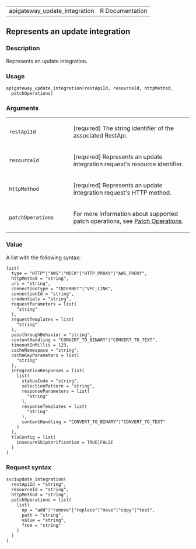 <table style="width: 100%;">
<tbody>
<tr class="odd">
<td>apigateway_update_integration</td>
<td style="text-align: right;">R Documentation</td>
</tr>
</tbody>
</table>

## Represents an update integration

### Description

Represents an update integration.

### Usage

    apigateway_update_integration(restApiId, resourceId, httpMethod,
      patchOperations)

### Arguments

<table>
<colgroup>
<col style="width: 35%" />
<col style="width: 65%" />
</colgroup>
<tbody>
<tr class="odd">
<td><code
id="apigateway_update_integration_:_restApiId">restApiId</code></td>
<td><p>[required] The string identifier of the associated
RestApi.</p></td>
</tr>
<tr class="even">
<td><code
id="apigateway_update_integration_:_resourceId">resourceId</code></td>
<td><p>[required] Represents an update integration request's resource
identifier.</p></td>
</tr>
<tr class="odd">
<td><code
id="apigateway_update_integration_:_httpMethod">httpMethod</code></td>
<td><p>[required] Represents an update integration request's HTTP
method.</p></td>
</tr>
<tr class="even">
<td><code
id="apigateway_update_integration_:_patchOperations">patchOperations</code></td>
<td><p>For more information about supported patch operations, see <a
href="https://docs.aws.amazon.com/apigateway/latest/api/patch-operations.html">Patch
Operations</a>.</p></td>
</tr>
</tbody>
</table>

### Value

A list with the following syntax:

    list(
      type = "HTTP"|"AWS"|"MOCK"|"HTTP_PROXY"|"AWS_PROXY",
      httpMethod = "string",
      uri = "string",
      connectionType = "INTERNET"|"VPC_LINK",
      connectionId = "string",
      credentials = "string",
      requestParameters = list(
        "string"
      ),
      requestTemplates = list(
        "string"
      ),
      passthroughBehavior = "string",
      contentHandling = "CONVERT_TO_BINARY"|"CONVERT_TO_TEXT",
      timeoutInMillis = 123,
      cacheNamespace = "string",
      cacheKeyParameters = list(
        "string"
      ),
      integrationResponses = list(
        list(
          statusCode = "string",
          selectionPattern = "string",
          responseParameters = list(
            "string"
          ),
          responseTemplates = list(
            "string"
          ),
          contentHandling = "CONVERT_TO_BINARY"|"CONVERT_TO_TEXT"
        )
      ),
      tlsConfig = list(
        insecureSkipVerification = TRUE|FALSE
      )
    )

### Request syntax

    svc$update_integration(
      restApiId = "string",
      resourceId = "string",
      httpMethod = "string",
      patchOperations = list(
        list(
          op = "add"|"remove"|"replace"|"move"|"copy"|"test",
          path = "string",
          value = "string",
          from = "string"
        )
      )
    )
